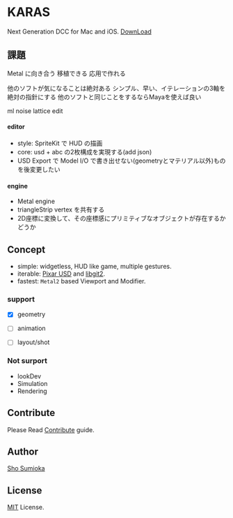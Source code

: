 # KARAS
Next Generation DCC  for Mac and iOS.
[DownLoad](http://github.com)

## 課題
Metal に向き合う
移植できる
応用で作れる

他のソフトが気になることは絶対ある
シンプル、早い、イテレーションの3軸を絶対の指針にする
他のソフトと同じことをするならMayaを使えば良い

ml
noise
lattice
edit

#### editor
- style: SpriteKit で HUD の描画
- core: usd + abc の2枚構成を実現する(add json)
- USD Export で Model I/O で書き出せない(geometryとマテリアル以外)ものを後変更したい

#### engine
- Metal engine
- triangleStrip vertex を共有する
- 2D座標に変換して、その座標感にプリミティブなオブジェクトが存在するかどうか


## Concept
- simple: widgetless, HUD like game, multiple gestures.
- iterable: [Pixar USD](https://github.com/PixarAnimationStudios/USD) and [libgit2](https://github.com/libgit2/objective-git).
- fastest: `Metal2` based Viewport and Modifier.

### support
- [x] geometry
- [ ] animation
- [ ] layout/shot


### Not surport
- lookDev
- Simulation
- Rendering


## Contribute
Please Read [Contribute](../Contribute.md) guide.

## Author
[Sho Sumioka](shosumioka@gmail.com)

## License
[MIT](../License.md) License.
